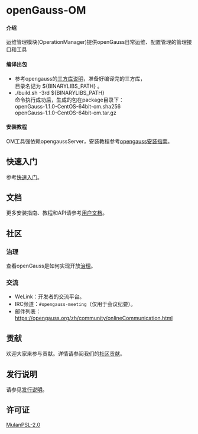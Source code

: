 # openGauss-OM

#### 介绍

运维管理模块(OperationManager)提供openGauss日常运维、配置管理的管理接口和工具

#### 编译出包

- 参考opengauss的[三方库说明](https://gitee.com/opengauss/openGauss-server#%E7%BC%96%E8%AF%91%E7%AC%AC%E4%B8%89%E6%96%B9%E8%BD%AF%E4%BB%B6)，准备好编译完的三方库，     
  目录名记为 ${BINARYLIBS_PATH} 。        
- ./build.sh -3rd ${BINARYLIBS_PATH}       
  命令执行成功后，生成的包在package目录下：      
  openGauss-1.1.0-CentOS-64bit-om.sha256      
  openGauss-1.1.0-CentOS-64bit-om.tar.gz       


#### 安装教程

OM工具强依赖opengaussServer，安装教程参考[opengauss安装指南](https://opengauss.org/zh/docs/latest/docs/installation/installation.html)。

## 快速入门

参考[快速入门](https://opengauss.org/zh/docs/1.0.1/docs/Quickstart/Quickstart.html)。

## 文档

更多安装指南、教程和API请参考[用户文档](https://gitee.com/opengauss/docs)。

## 社区

### 治理

查看openGauss是如何实现开放[治理](https://gitee.com/opengauss/community/blob/master/governance.md)。

### 交流

- WeLink：开发者的交流平台。
- IRC频道：`#opengauss-meeting`（仅用于会议纪要）。
- 邮件列表：https://opengauss.org/zh/community/onlineCommunication.html

## 贡献

欢迎大家来参与贡献。详情请参阅我们的[社区贡献](https://opengauss.org/zh/contribution.html)。

## 发行说明

请参见[发行说明](https://opengauss.org/zh/docs/1.0.1/docs/Releasenotes/Releasenotes.html)。

## 许可证

[MulanPSL-2.0](http://license.coscl.org.cn/MulanPSL2/)
